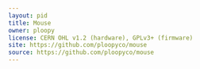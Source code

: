 ```yaml
---
layout: pid
title: Mouse
owner: ploopy
license: CERN OHL v1.2 (hardware), GPLv3+ (firmware)
site: https://github.com/ploopyco/mouse
source: https://github.com/ploopyco/mouse
---
```


